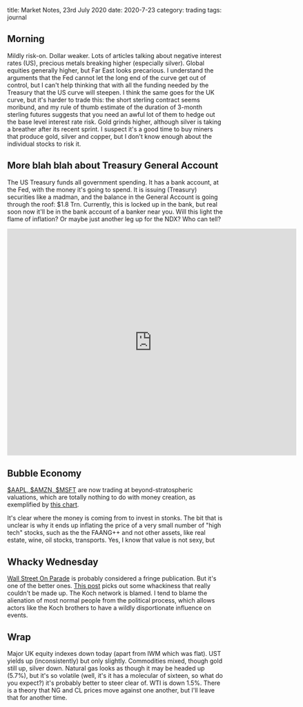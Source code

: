 title: Market Notes, 23rd July 2020
date: 2020-7-23
category: trading
tags: journal

## Morning

Mildly risk-on.
Dollar weaker.
Lots of articles talking about negative interest rates (US), 
precious metals breaking higher (especially silver).
Global equities generally higher, but Far East looks precarious.
I understand the arguments that the Fed cannot let the long end of the curve get out of control,
but I can't help thinking that with all the funding needed by the Treasury that the US curve will steepen.
I think the same goes for the UK curve, but it's harder to trade this: the short sterling contract seems moribund, 
and my rule of thumb estimate of the duration of 3-month sterling futures suggests that you need an awful lot of them to hedge out the base level interest rate risk.
Gold grinds higher, although silver is taking a breather after its recent sprint.
I suspect it's a good time to buy miners that produce gold, silver and copper, but I don't know enough about the individual stocks to risk it.

## More blah blah about Treasury General Account

The US Treasury funds all government spending. It has a bank account, at the Fed, with the money it's going to spend. It is issuing (Treasury) securities like a madman, and the balance in the General Account is going through the roof: $1.8 Trn. Currently, this is locked up in the bank, but real soon now it'll be in the bank account of a banker near you. Will this light the flame of inflation? Or maybe just another leg up for the NDX? Who can tell?
<iframe src="https://fred.stlouisfed.org/graph/graph-landing.php?g=tpde&width=670&height=475" scrolling="no" frameborder="0"style="overflow:hidden; width:670px; height:525px;" allowTransparency="true" loading="lazy"></iframe>

## Bubble Economy

[$AAPL, $AMZN, $MSFT](https://thefelderreport.com/2020/07/22/if-that-was-a-bubble-whats-this/?mc_cid=f2b14a9e5e&mc_eid=8d66df2c11) are now trading at beyond-stratospheric valuations, which are totally nothing to do with money creation, as exemplified by [this chart](https://koyfin.com/s/rTpH2vfSCQ).

It's clear where the money is coming from to invest in stonks. The bit that is unclear is why it ends up inflating the price of a very small number of "high tech" stocks, such as the the FAANG++ and not other assets, like real estate, wine, oil stocks, transports. Yes, I know that value is not sexy, but  

## Whacky Wednesday

[Wall Street On Parade](https://wallstreetonparade.com) is probably considered a fringe publication.
But it's one of the better ones. [This post](https://wallstreetonparade.com/2020/07/warnings-of-fascism-in-america-grow/) picks out some whackiness that really couldn't be made up.
The Koch network is blamed. 
I tend to blame the alienation of most normal people from the political process, which allows actors like the Koch brothers to have a wildly disportionate influence on events.

## Wrap

Major UK equity indexes down today (apart from IWM which was flat).
UST yields up (inconsistently) but only slightly.
Commodities mixed, though gold still up, silver down. 
Natural gas looks as though it may be headed up (5.7%), but it's so volatile (well, it's it has a molecular of sixteen, so what do you expect?) it's probably better to steer clear of. WTI is down 1.5%. 
There is a theory that NG and CL prices move against one another, but I'll leave that for another time.
